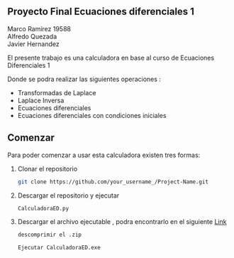 


<!-- Proyecto Final Ecuaciones diferenciales 1 -->
## Proyecto Final Ecuaciones diferenciales 1

Marco Ramírez 19588 <br />
Alfredo Quezada <br />
Javier Hernandez <br />

El presente trabajo es una calculadora en base al curso de Ecuaciones Diferenciales 1

Donde se podra realizar las siguientes operaciones :
* Transformadas de Laplace
* Laplace Inversa
* Ecuaciones diferenciales
* Ecuaciones diferenciales con condiciones iniciales




<!-- GETTING STARTED -->
## Comenzar

Para poder comenzar a usar esta calculadora existen tres formas:

1. Clonar el repositorio
   ```sh
   git clone https://github.com/your_username_/Project-Name.git
   ```
2. Descargar el repositorio y ejecutar 
   ```sh
   CalculadoraED.py 
   ```
4. Descargar el archivo ejecutable , podra encontrarlo en el siguiente 
  [Link](https://drive.google.com/file/d/1_8Mcq88T5AV4ZPGkWaamsW_UqPKq_5CD/view?usp=sharing "Título") 
   ```sh
   descomprimir el .zip
   ```
   ```sh
   Ejecutar CalculadoraED.exe
   ```
   

